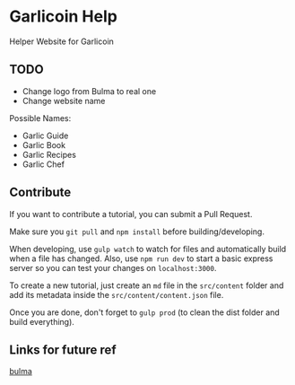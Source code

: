 # Garlicoin Help
Helper Website for Garlicoin

## TODO
- Change logo from Bulma to real one
- Change website name

Possible Names:
- Garlic Guide
- Garlic Book
- Garlic Recipes
- Garlic Chef

## Contribute
If you want to contribute a tutorial, you can submit a Pull Request.  

Make sure you `git pull` and `npm install` before building/developing.

When developing, use `gulp watch` to watch for files and automatically build when a file has changed. Also, use `npm run dev` to start a basic express server so you can test your changes on `localhost:3000`.

To create a new tutorial, just create an `md` file in the `src/content` folder and add its metadata inside the `src/content/content.json` file.

Once you are done, don't forget to `gulp prod` (to clean the dist folder and build everything).

## Links for future ref
[bulma](https://bulma.io/)
